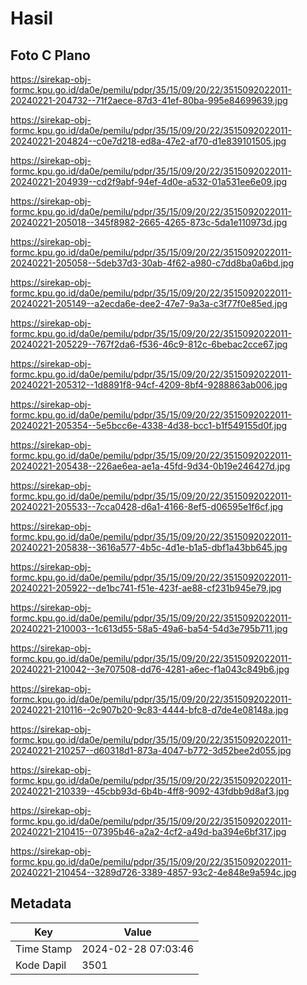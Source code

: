 # Hasil

## Foto C Plano

https://sirekap-obj-formc.kpu.go.id/da0e/pemilu/pdpr/35/15/09/20/22/3515092022011-20240221-204732--71f2aece-87d3-41ef-80ba-995e84699639.jpg

https://sirekap-obj-formc.kpu.go.id/da0e/pemilu/pdpr/35/15/09/20/22/3515092022011-20240221-204824--c0e7d218-ed8a-47e2-af70-d1e839101505.jpg

https://sirekap-obj-formc.kpu.go.id/da0e/pemilu/pdpr/35/15/09/20/22/3515092022011-20240221-204939--cd2f9abf-94ef-4d0e-a532-01a531ee6e09.jpg

https://sirekap-obj-formc.kpu.go.id/da0e/pemilu/pdpr/35/15/09/20/22/3515092022011-20240221-205018--345f8982-2665-4265-873c-5da1e110973d.jpg

https://sirekap-obj-formc.kpu.go.id/da0e/pemilu/pdpr/35/15/09/20/22/3515092022011-20240221-205058--5deb37d3-30ab-4f62-a980-c7dd8ba0a6bd.jpg

https://sirekap-obj-formc.kpu.go.id/da0e/pemilu/pdpr/35/15/09/20/22/3515092022011-20240221-205149--a2ecda6e-dee2-47e7-9a3a-c3f77f0e85ed.jpg

https://sirekap-obj-formc.kpu.go.id/da0e/pemilu/pdpr/35/15/09/20/22/3515092022011-20240221-205229--767f2da6-f536-46c9-812c-6bebac2cce67.jpg

https://sirekap-obj-formc.kpu.go.id/da0e/pemilu/pdpr/35/15/09/20/22/3515092022011-20240221-205312--1d8891f8-94cf-4209-8bf4-9288863ab006.jpg

https://sirekap-obj-formc.kpu.go.id/da0e/pemilu/pdpr/35/15/09/20/22/3515092022011-20240221-205354--5e5bcc6e-4338-4d38-bcc1-b1f549155d0f.jpg

https://sirekap-obj-formc.kpu.go.id/da0e/pemilu/pdpr/35/15/09/20/22/3515092022011-20240221-205438--226ae6ea-ae1a-45fd-9d34-0b19e246427d.jpg

https://sirekap-obj-formc.kpu.go.id/da0e/pemilu/pdpr/35/15/09/20/22/3515092022011-20240221-205533--7cca0428-d6a1-4166-8ef5-d06595e1f6cf.jpg

https://sirekap-obj-formc.kpu.go.id/da0e/pemilu/pdpr/35/15/09/20/22/3515092022011-20240221-205838--3616a577-4b5c-4d1e-b1a5-dbf1a43bb645.jpg

https://sirekap-obj-formc.kpu.go.id/da0e/pemilu/pdpr/35/15/09/20/22/3515092022011-20240221-205922--de1bc741-f51e-423f-ae88-cf231b945e79.jpg

https://sirekap-obj-formc.kpu.go.id/da0e/pemilu/pdpr/35/15/09/20/22/3515092022011-20240221-210003--1c613d55-58a5-49a6-ba54-54d3e795b711.jpg

https://sirekap-obj-formc.kpu.go.id/da0e/pemilu/pdpr/35/15/09/20/22/3515092022011-20240221-210042--3e707508-dd76-4281-a6ec-f1a043c849b6.jpg

https://sirekap-obj-formc.kpu.go.id/da0e/pemilu/pdpr/35/15/09/20/22/3515092022011-20240221-210116--2c907b20-9c83-4444-bfc8-d7de4e08148a.jpg

https://sirekap-obj-formc.kpu.go.id/da0e/pemilu/pdpr/35/15/09/20/22/3515092022011-20240221-210257--d60318d1-873a-4047-b772-3d52bee2d055.jpg

https://sirekap-obj-formc.kpu.go.id/da0e/pemilu/pdpr/35/15/09/20/22/3515092022011-20240221-210339--45cbb93d-6b4b-4ff8-9092-43fdbb9d8af3.jpg

https://sirekap-obj-formc.kpu.go.id/da0e/pemilu/pdpr/35/15/09/20/22/3515092022011-20240221-210415--07395b46-a2a2-4cf2-a49d-ba394e6bf317.jpg

https://sirekap-obj-formc.kpu.go.id/da0e/pemilu/pdpr/35/15/09/20/22/3515092022011-20240221-210454--3289d726-3389-4857-93c2-4e848e9a594c.jpg


## Metadata

| Key        | Value               |
| ---------- | ------------------- |
| Time Stamp | 2024-02-28 07:03:46 |
| Kode Dapil | 3501                |



